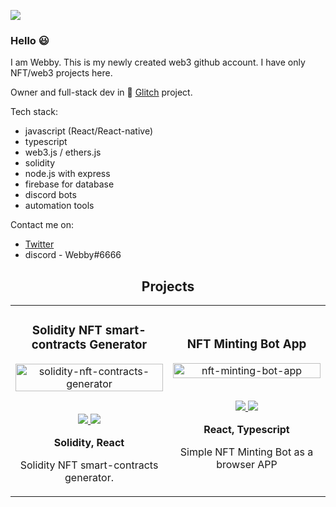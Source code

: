 ![](https://komarev.com/ghpvc/?username=WebbyNFT)

### Hello 😃
I am Webby. This is my newly created web3 github account. I have only NFT/web3 projects here.  

Owner and full-stack dev in 🤖 [Glitch](https://twitter.com/glitchnft_) project.

Tech stack:
- javascript (React/React-native)
- typescript
- web3.js / ethers.js
- solidity
- node.js with express
- firebase for database
- discord bots
- automation tools

Contact me on:
- [Twitter](https://twitter.com/nft_webby)
- discord - Webby#6666

<!-- PROJECTS -->

<h2 align="center">Projects</h2>

<div align="center">
	<table>
		<tr>
			<td width="50%">
				<h3 align="center">Solidity NFT smart-contracts Generator</h3>
				<div align="center">  
					<a href='https://github.com/WebbyNFT/solidity-contracts-generator' target="_blank">
						<img src="https://camo.githubusercontent.com/df55ce7c6d30fcba205970403f6d3fce3802c8f9656c6510d2d53406fe94c8a4/68747470733a2f2f692e696d6775722e636f6d2f334b455962624b2e706e67" alt="solidity-nft-contracts-generator" height="100%" />
					</a>
					<br>
					<br>
					<p>
						<a href="https://github.com/WebbyNFT/solidity-contracts-generator" target="_blank">
							<img src="https://img.shields.io/badge/Repo-lightgrey?style=for-the-badge&logo=github"/>
						</a>  
						<a href="https://webbynft.github.io/solidity-contracts-generator/" target="_blank">
              <img src="https://img.shields.io/badge/Live-lightgrey?style=for-the-badge&color=0892d0"/>
						</a>	
					</p>
					<p><strong>Solidity, React</strong></p>
          				<p>
						Solidity NFT smart-contracts generator.
					</p>
				</div>
			</td>
			<td width="50%">
				<h3 align="center">NFT Minting Bot App</h3>
				<div align="center">  
					<a href='https://github.com/WebbyNFT/nft-minting-bot-app' target="_blank">
						<img src="https://camo.githubusercontent.com/262af501581df7aa15bba851036e3aaafce844646cc8fea371630492021aa170/68747470733a2f2f692e696d6775722e636f6d2f4c746f37364e752e6a7067" alt="nft-minting-bot-app" height="100%" />
					</a>
					<br>
					<br>
					<p>
						<a href="https://github.com/WebbyNFT/nft-minting-bot-app" target="_blank">
							<img src="https://img.shields.io/badge/Repo-lightgrey?style=for-the-badge&logo=github"/>
						</a>  
						<a href="https://webbynft.github.io/nft-minting-bot-app/" target="_blank">
              <img src="https://img.shields.io/badge/Live-lightgrey?style=for-the-badge&color=0892d0"/>
						</a>	
					</p>
					<p><strong>React, Typescript</strong></p>
          				<p>
						Simple NFT Minting Bot as a browser APP
					</p>
				</div>
			</td>
    </tr>
  </table>
  </div>
